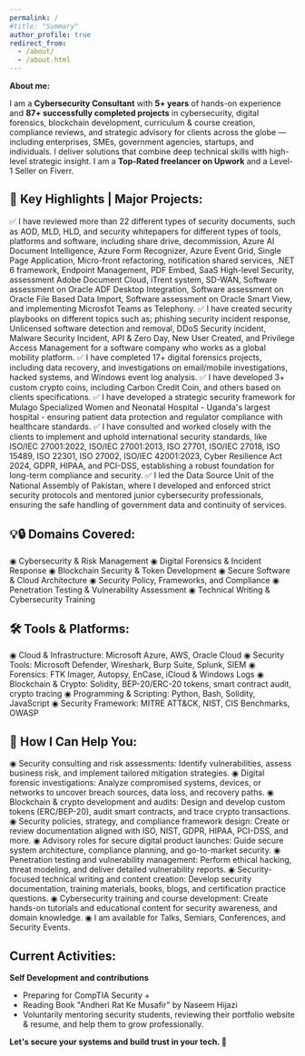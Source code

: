 ```yaml
---
permalink: /
#title: "Summary"
author_profile: true
redirect_from: 
  - /about/
  - /about.html
---
```

**About me:**

I am a **Cybersecurity Consultant** with **5+ years** of hands-on experience and **87+ successfully completed projects** in cybersecurity, digital forensics, blockchain development, curriculum & course creation, compliance reviews, and strategic advisory for clients across the globe — including enterprises, SMEs, government agencies, startups, and individuals. I deliver solutions that combine deep technical skills with high-level strategic insight. I am a **Top-Rated freelancer on Upwork** and a Level-1 Seller on Fiverr.

📁 Key Highlights | Major Projects:
---
✅ I have reviewed more than 22 different types of security documents, such as AOD, MLD, HLD, and security whitepapers for different types of tools, platforms and software, including share drive, decommission, Azure AI Document Intelligence, Azure Form Recognizer, Azure Event Grid, Single Page Application, Micro-front refactoring, notification shared services, .NET 6 framework, Endpoint Management, PDF Embed, SaaS High-level Security, assessment Adobe Document Cloud, iTrent system, SD-WAN, Software assessment on Oracle ADF Desktop Integration, Software assessment on Oracle File Based Data Import, Software assessment on Oracle Smart View, and implementing Microsfot Teams as Telephony.
✅ I have created security playbooks on different topics such as; phishing security incident response, Unlicensed software detection and removal, DDoS Security incident, Malware Security Incident, API & Zero Day, New User Created, and Privilege Access Management for a software company who works as a global mobility platform.
✅ I have completed 17+ digital forensics projects, including data recovery, and investigations on email/mobile investigations, hacked systems, and Windows event log analysis.
✅ I have developed 3+ custom crypto coins, including Carbon Credit Coin, and others based on clients specifications.
✅ I have developed a strategic security framework for Mulago Specialized Women and Neonatal Hospital - Uganda's largest hospital - ensuring patient data protection and regulator compliance with healthcare standards.
✅ I have consulted and worked closely with the clients to implement and uphold international security standards, like ISO/IEC 27001:2022, ISO/IEC 27001:2013, ISO 27701, ISO/IEC 27018, ISO 15489, ISO 22301, ISO 27002, ISO/IEC 42001:2023, Cyber Resilience Act 2024, GDPR, HIPAA, and PCI-DSS, establishing a robust foundation for long-term compliance and security.
✅ I led the Data Source Unit of the National Assembly of Pakistan, where I developed and enforced strict security protocols and mentored junior cybersecurity professionals, ensuring the safe handling of government data and continuity of services.

💡🔒 Domains Covered:
---
◉ Cybersecurity & Risk Management
◉ Digital Forensics & Incident Response
◉ Blockchain Security & Token Development
◉ Secure Software & Cloud Architecture
◉ Security Policy, Frameworks, and Compliance
◉ Penetration Testing & Vulnerability Assessment
◉ Technical Writing & Cybersecurity Training

🛠 Tools & Platforms:
---
◉ Cloud & Infrastructure: Microsoft Azure, AWS, Oracle Cloud
◉ Security Tools: Microsoft Defender, Wireshark, Burp Suite, Splunk, SIEM
◉ Forensics: FTK Imager, Autopsy, EnCase, iCloud & Windows Logs
◉ Blockchain & Crypto: Solidity, BEP-20/ERC-20 tokens, smart contract audit, crypto tracing
◉ Programming & Scripting: Python, Bash, Solidity, JavaScript
◉ Security Framework: MITRE ATT&CK, NIST, CIS Benchmarks, OWASP

💼 How I Can Help You:
---
◉ Security consulting and risk assessments: Identify vulnerabilities, assess business risk, and implement tailored mitigation strategies.
◉ Digital forensic investigations: Analyze compromised systems, devices, or networks to uncover breach sources, data loss, and recovery paths.
◉ Blockchain & crypto development and audits: Design and develop custom tokens (ERC/BEP-20), audit smart contracts, and trace crypto transactions.
◉ Security policies, strategy, and compliance framework design: Create or review documentation aligned with ISO, NIST, GDPR, HIPAA, PCI-DSS, and more.
◉ Advisory roles for secure digital product launches: Guide secure system architecture, compliance planning, and go-to-market security.
◉ Penetration testing and vulnerability management: Perform ethical hacking, threat modeling, and deliver detailed vulnerability reports.
◉ Security-focused technical writing and content creation: Develop security documentation, training materials, books, blogs, and certification practice questions.
◉ Cybersecurity training and course development: Create hands-on tutorials and educational content for security awareness, and domain knowledge.
◉ I am available for Talks, Semiars, Conferences, and Security Events.



Current Activities:
---
**Self Development and contributions**
- Preparing for CompTIA Security + 
- Reading Book "Andheri Rat Ke Musafir" by Naseem Hijazi
- Voluntarily mentoring security students, reviewing their portfolio website & resume, and help them to grow professionally.


**Let's secure your systems and build trust in your tech. 🤝**